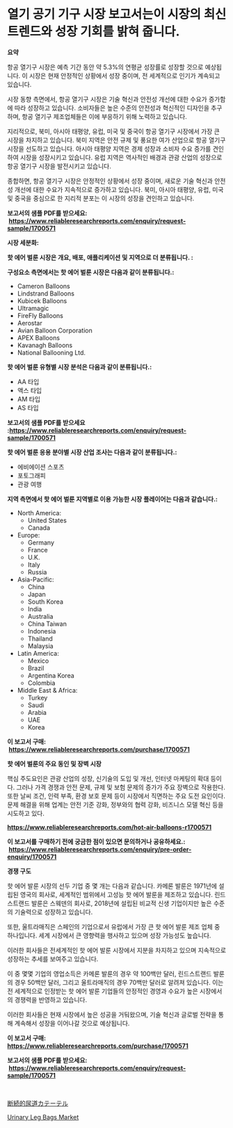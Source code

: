 <p><h1>열기 공기 기구 시장 보고서는이 시장의 최신 트렌드와 성장 기회를 밝혀 줍니다.</h1></p><p><strong>요약</strong></p>
<p><p>항공 열기구 시장은 예측 기간 동안 약 5.3%의 연평균 성장률로 성장할 것으로 예상됩니다. 이 시장은 현재 안정적인 상황에서 성장 중이며, 전 세계적으로 인기가 계속되고 있습니다.</p><p>시장 동향 측면에서, 항공 열기구 시장은 기술 혁신과 안전성 개선에 대한 수요가 증가함에 따라 성장하고 있습니다. 소비자들은 높은 수준의 안전성과 혁신적인 디자인을 추구하며, 항공 열기구 제조업체들은 이에 부응하기 위해 노력하고 있습니다.</p><p>지리적으로, 북미, 아시아 태평양, 유럽, 미국 및 중국이 항공 열기구 시장에서 가장 큰 시장을 차지하고 있습니다. 북미 지역은 안전 규제 및 풍요한 여가 산업으로 항공 열기구 시장을 선도하고 있습니다. 아시아 태평양 지역은 경제 성장과 소비자 수요 증가를 견인하여 시장을 성장시키고 있습니다. 유럽 지역은 역사적인 배경과 관광 산업의 성장으로 항공 열기구 시장을 발전시키고 있습니다.</p><p>종합하면, 항공 열기구 시장은 안정적인 상황에서 성장 중이며, 새로운 기술 혁신과 안전성 개선에 대한 수요가 지속적으로 증가하고 있습니다. 북미, 아시아 태평양, 유럽, 미국 및 중국을 중심으로 한 지리적 분포는 이 시장의 성장을 견인하고 있습니다.</p></p>
<p><strong>보고서의 샘플 PDF를 받으세요: &nbsp;<a href="https://www.reliableresearchreports.com/enquiry/request-sample/1700571">https://www.reliableresearchreports.com/enquiry/request-sample/1700571</a></strong></p>
<p><strong>시장 세분화:</strong></p>
<p><strong> 핫 에어 벌룬 시장은 개요, 배포, 애플리케이션 및 지역으로 더 분류됩니다. :</strong></p>
<p><strong>구성요소 측면에서는 핫 에어 벌룬 시장은 다음과 같이 분류됩니다.:</strong></p>
<p><ul><li>Cameron Balloons</li><li>Lindstrand Balloons</li><li>Kubicek Balloons</li><li>Ultramagic</li><li>FireFly Balloons</li><li>Aerostar</li><li>Avian Balloon Corporation</li><li>APEX Balloons</li><li>Kavanagh Balloons</li><li>National Ballooning Ltd.</li></ul></p>
<p><strong> 핫 에어 벌룬 유형별 시장 분석은 다음과 같이 분류됩니다.:</strong></p>
<p><ul><li>AA 타입</li><li>액스 타입</li><li>AM 타입</li><li>AS 타입</li></ul></p>
<p><strong>보고서의 샘플 PDF를 받으세요 :<a href="https://www.reliableresearchreports.com/enquiry/request-sample/1700571">https://www.reliableresearchreports.com/enquiry/request-sample/1700571</a></strong></p>
<p><strong> 핫 에어 벌룬 응용 분야별 시장 산업 조사는 다음과 같이 분류됩니다.:</strong></p>
<p><ul><li>에비에이션 스포츠</li><li>포토그래피</li><li>관광 여행</li></ul></p>
<p><strong>지역 측면에서 핫 에어 벌룬 지역별로 이용 가능한 시장 플레이어는 다음과 같습니다.:</strong></p>
<p><ul>
    <li>
        North America:
        <ul>
            <li>United States</li>
            <li>Canada</li>
        </ul>
    </li>
    <li>
        Europe:
        <ul>
            <li>Germany</li>
            <li>France</li>
            <li>U.K.</li>
            <li>Italy</li>
            <li>Russia</li>
        </ul>
    </li>
    <li>
        Asia-Pacific:
        <ul>
            <li>China</li>
            <li>Japan</li>
            <li>South Korea</li>
            <li>India</li>
            <li>Australia</li>
            <li>China Taiwan</li>
            <li>Indonesia</li>
            <li>Thailand</li>
            <li>Malaysia</li>
        </ul>
    </li>
    <li>
        Latin America:
        <ul>
            <li>Mexico</li>
            <li>Brazil</li>
            <li>Argentina Korea</li>
            <li>Colombia</li>
        </ul>
    </li>
    <li>
        Middle East & Africa:
        <ul>
            <li>Turkey</li>
            <li>Saudi</li>
            <li>Arabia</li>
            <li>UAE</li>
            <li>Korea</li>
        </ul>
    </li>
    </ul></p>
<p><strong>이 보고서 구매: &nbsp;<a href="https://www.reliableresearchreports.com/purchase/1700571">https://www.reliableresearchreports.com/purchase/1700571</a></strong></p>
<p><strong>핫 에어 벌룬의 주요 동인 및 장벽 시장</strong></p>
<p><p>핵심 주도요인은 관광 산업의 성장, 신기술의 도입 및 개선, 인터넷 마케팅의 확대 등이다. 그러나 가격 경쟁과 안전 문제, 규제 및 보험 문제의 증가가 주요 장벽으로 작용한다. 또한 날씨 조건, 인력 부족, 환경 보호 문제 등이 시장에서 직면하는 주요 도전 요인이다. 문제 해결을 위해 업계는 안전 기준 강화, 정부와의 협력 강화, 비즈니스 모델 혁신 등을 시도하고 있다.</p></p>
<p><strong><a href="https://www.reliableresearchreports.com/hot-air-balloons-r1700571">https://www.reliableresearchreports.com/hot-air-balloons-r1700571</a></strong></p>
<p><strong>이 보고서를 구매하기 전에 궁금한 점이 있으면 문의하거나 공유하세요.: &nbsp;<a href="https://www.reliableresearchreports.com/enquiry/pre-order-enquiry/1700571">https://www.reliableresearchreports.com/enquiry/pre-order-enquiry/1700571</a></strong></p>
<p><strong>경쟁 구도</strong></p>
<p><p>핫 에어 발룬 시장의 선두 기업 중 몇 개는 다음과 같습니다. 카메론 발룬은 1971년에 설립된 영국의 회사로, 세계적인 범위에서 고성능 핫 에어 발룬을 제조하고 있습니다. 린드스트랜드 발룬은 스웨덴의 회사로, 2018년에 설립된 비교적 신생 기업이지만 높은 수준의 기술력으로 성장하고 있습니다. </p><p>또한, 울트라매직은 스페인의 기업으로서 유럽에서 가장 큰 핫 에어 발룬 제조 업체 중 하나입니다. 세계 시장에서 큰 영향력을 행사하고 있으며 성장 가능성도 높습니다.</p><p>이러한 회사들은 전세계적인 핫 에어 발룬 시장에서 지분을 차지하고 있으며 지속적으로 성장하는 추세를 보여주고 있습니다. </p><p>이 중 몇몇 기업의 영업소득은 카메론 발룬의 경우 약 100백만 달러, 린드스트랜드 발룬의 경우 50백만 달러, 그리고 울트라매직의 경우 70백만 달러로 알려져 있습니다. 이는 전 세계적으로 인정받는 핫 에어 발룬 기업들의 안정적인 경영과 수요가 높은 시장에서의 경쟁력을 반영하고 있습니다. </p><p>이러한 회사들은 현재 시장에서 높은 성공을 거둬왔으며, 기술 혁신과 글로벌 전략을 통해 계속해서 성장을 이어나갈 것으로 예상됩니다.</p></p>
<p><strong>이 보고서 구매: &nbsp; <a href="https://www.reliableresearchreports.com/purchase/1700571">https://www.reliableresearchreports.com/purchase/1700571</a></strong></p>
<p><strong>보고서의 샘플 PDF를 받으세요: &nbsp;<a href="https://www.reliableresearchreports.com/enquiry/request-sample/1700571">https://www.reliableresearchreports.com/enquiry/request-sample/1700571</a></strong><strong></strong></p>
<p>&nbsp;</p>
<p><p><a href="https://github.com/jkjreqjscoxx7/Market-Research-Report-List-1/blob/main/478764035329.md">断続的尿道カテーテル</a></p><p><a href="https://github.com/brenzgnarento/Market-Research-Report-List-2/blob/main/urinary-leg-bags-market.md">Urinary Leg Bags Market</a></p></p>
